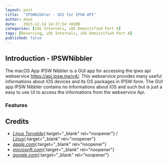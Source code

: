 ```yaml
---
layout: post
title:  "IPSWNibbler - GUI for IPSW API"
author: dave
date:   2023-12-14 14:37:54 +0200
categories: [iOS Internals, iOS Demistified Part A]
tags: [Reversing, iOS Internals, iOS Demistified Part A]
published: false
---
```


## Introduction - IPSWNibbler

The macOS App IPSW Nibbler is a GUI app for accessing the ipws api webservice https://api.ipsw.me/v4/. This webservice provides many useful informations about iOS devices and its OS packages in IPSW form. The GUI app IPSW Nibbler contains no informations about iOS and such but is just a easy to use UI to access the informations from the webservice Api.

### Features 


## Credits
- [_Linus Torvalds_](https://github.com/torvalds){:target="_blank" rel="noopener"} / [_Linux_](https://linux.com/torvalds){:target="_blank" rel="noopener"}
- [_apple.com_](https://www.apple.com){:target="_blank" rel="noopener"}
- [_microsoft.com_](https://www.microsoft.com){:target="_blank" rel="noopener"}
- [_google.com_](https://www.google.com){:target="_blank" rel="noopener"}
